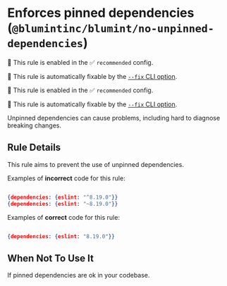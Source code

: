 # Enforces pinned dependencies (`@blumintinc/blumint/no-unpinned-dependencies`)

💼 This rule is enabled in the ✅ `recommended` config.

🔧 This rule is automatically fixable by the [`--fix` CLI option](https://eslint.org/docs/latest/user-guide/command-line-interface#--fix).

<!-- end auto-generated rule header -->

💼 This rule is enabled in the ✅ `recommended` config.

🔧 This rule is automatically fixable by the [`--fix` CLI option](https://eslint.org/docs/latest/user-guide/command-line-interface#--fix).

<!-- end auto-generated rule header -->

Unpinned dependencies can cause problems, including hard to diagnose breaking changes.

## Rule Details

This rule aims to prevent the use of unpinned dependencies.

Examples of **incorrect** code for this rule:

```json

{dependencies: {eslint: "^8.19.0"}}
{dependencies: {eslint: "~8.19.0"}}

```

Examples of **correct** code for this rule:

```json

{dependencies: {eslint: "8.19.0"}}

```

## When Not To Use It

If pinned dependencies are ok in your codebase.
